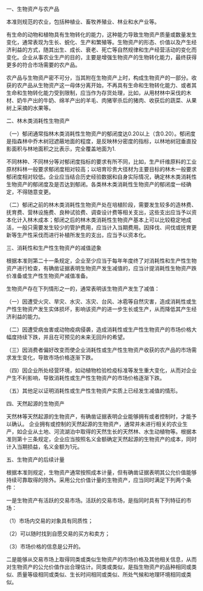 一、生物资产与农产品

 本准则规范的农业，包括种植业、畜牧养殖业、林业和水产业等。

 有生命的动物和植物具有生物转化的能力，这种能力导致生物资产质量或数量发生变化，通常表现为生长、蜕化、生产和繁殖等。生物资产的形态、价值以及产生经济利益的方式，随其出生、成长、衰老、死亡等自然规律和生产经营活动的变化而变化。企业从事农业生产的目的，主要是增强生物资产的生物转化能力，最终获得更多的符合市场需要的农产品。

 农产品与生物资产密不可分，当其附在生物资产上时，构成生物资产的一部分。收获的农产品从生物资产这一母体分离开始，不再具有生命和生物转化能力、或者其生命和生物转化能力受到限制，应当作为存货处理，比如，从用材林中采伐的木材、奶牛产出的牛奶、绵羊产出的羊毛、肉猪宰杀后的猪肉、收获后的蔬菜、从果树上采摘的水果等。

 二、林木类消耗性生物资产

 （一）郁闭通常指林木类消耗性生物资产的郁闭度达0.20以上（含0.20）。郁闭度是指森林中乔木树冠遮蔽地面的程度，是反映林分密度的指标，以林地树冠垂直投影面积与林地面积之比表示，完全覆盖地面为1.

 不同林种、不同林分等对郁闭度指标的要求有所不同，比如，生产纤维原料的工业原材料林一般要求郁闭度相对较高；以培育珍贵大径材为主要目标的林木一般要求郁闭度相对较低。企业应当结合历史经验数据和自身实际情况，确定林木类消耗性生物资产的郁闭度及是否达到郁闭。各类林木类消耗性生物资产的郁闭度一经确定，不得随意变更。

 （二）郁闭之前的林木类消耗性生物资产处在培植阶段，需要发生较多的造林费、抚育费、营林设施费、良种试验费、调查设计费等相关支出，这些支出应当予以资本化计入林木成本；郁闭之后的林木类消耗性生物资产基本上可以比较稳定地成活，一般只需要发生较少的管护费用，应当计入当期费用。因择伐、间伐或抚育更新等生产性采伐而进行补植所发生的支出，应当予以资本化。

 三、消耗性和生产性生物资产的减值迹象

 根据本准则第二十一条规定，企业至少应当于每年年度终了对消耗性和生产性生物资产进行检查，有确凿证据表明生物资产发生减值的，应当计提消耗性生物资产跌价准备或生产性生物资产减值准备。

 生物资产存在下列情形之一的，通常表明该生物资产发生了减值：

 （一）因遭受火灾、旱灾、水灾、冻灾、台风、冰雹等自然灾害，造成消耗性或生产性生物资产发生实体损坏，影响该资产的进一步生长或生产，从而降低其产生经济利益的能力。

 （二）因遭受病虫害或动物疫病侵袭，造成消耗性或生产性生物资产的市场价格大幅度持续下跌，并且在可预见的未来无回升的希望。

 （三）因消费者偏好改变而使企业消耗性或生产性生物资产收获的农产品的市场需求发生变化，导致市场价格逐渐下跌。

 （四）因企业所处经营环境，如动植物检验检疫标准等发生重大变化，从而对企业产生不利影响，导致消耗性或生产性生物资产的市场价格逐渐下跌。

 （五）其他足以证明消耗性或生产性生物资产实质上已经发生减值的情形。

 四、天然起源的生物资产

 天然林等天然起源的生物资产，有确凿证据表明企业能够拥有或者控制时，才能予以确认。 企业拥有或控制的天然起源的生物资产，通常并未进行相关的农业生产，如企业从土地、河流湖泊中取得的天然生长的天然林、水生动植物等。根据本准则第十三条规定，企业应当按照名义金额确定天然起源的生物资产的成本，同时计入当期损益，名义金额为1元。

 五、生物资产的后续计量

 根据本准则规定，生物资产通常按照成本计量，但有确凿证据表明其公允价值能够持续可靠取得的除外。采用公允价值计量的生物资产，应当同时满足下列两个条件：

 一是生物资产有活跃的交易市场。活跃的交易市场，是指同时具有下列特征的市场：

 （1）市场内交易的对象具有同质性；

 （2）可以随时找到自愿交易的买方和卖方；

 （3）市场价格的信息是公开的。

 二是能够从交易市场上取得同类或类似生物资产的市场价格及其他相关信息，从而对生物资产的公允价值作出合理估计。同类或类似，是指生物资产的品种相同或类似、质量等级相同或类似、生长时间相同或类似、所处气候和地理环境相同或类似。